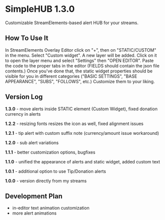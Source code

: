# SimpleHUB 1.3.0
Customizable StreamElements-based alert HUB for your streams. 

## How To Use It
In StreamElements Overlay Editor click on "+", then on "STATIC/CUSTOM" in the menu. Select "Custom widget". A new layer will be added. Click on it to open the layer menu and select  "Settings" then "OPEN EDITOR". Paste the code to the proper tabs in the editor (FIELDS should contain the json file contents.) Once you've done that, the static widget properties should be visible for you in different categories ("BASIC SETTINGS", "BASE APPEARANCE", "SUBS", "FOLLOWS", etc.) Customize them to your liking.

## Version Log
**1.3.0** - move alerts inside STATIC element (Custom Widget), fixed donation currency in alerts

**1.2.2** - resizing fonts resizes the icon as well, fixed alignment issues

**1.2.1** - tip alert with custom suffix note (currency/amount issue workaround)

**1.2.0** - sub alert variations

**1.1.1** - better customization options, bugfixes

**1.1.0** - unified the appearance of alerts and static widget, added custom text

**1.0.1** - additional option to use Tip/Donation alerts

**1.0.0** - version directly from my streams



## Development Plan
* in-editor text animation customization
* more alert animations